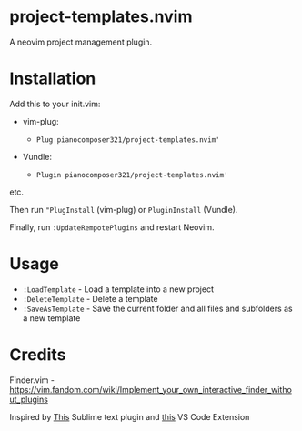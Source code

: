 # project-templates.nvim
A neovim project management plugin.

# Installation
Add this to your init.vim:

- vim-plug:
  - `Plug pianocomposer321/project-templates.nvim'`
  
- Vundle:
  - `Plugin pianocomposer321/project-templates.nvim'`

etc.

Then run `"PlugInstall` (vim-plug) or `PluginInstall` (Vundle).

Finally, run `:UpdateRempotePlugins` and restart Neovim.

# Usage

- `:LoadTemplate` - Load a template into a new project
- `:DeleteTemplate` - Delete a template
- `:SaveAsTemplate` - Save the current folder and all files and subfolders as a new template

# Credits

Finder.vim - https://vim.fandom.com/wiki/Implement_your_own_interactive_finder_without_plugins

Inspired by [This](https://github.com/bit101/ProjectMaker) Sublime text plugin and [this](https://github.com/cantonios/vscode-project-templates) VS Code Extension
